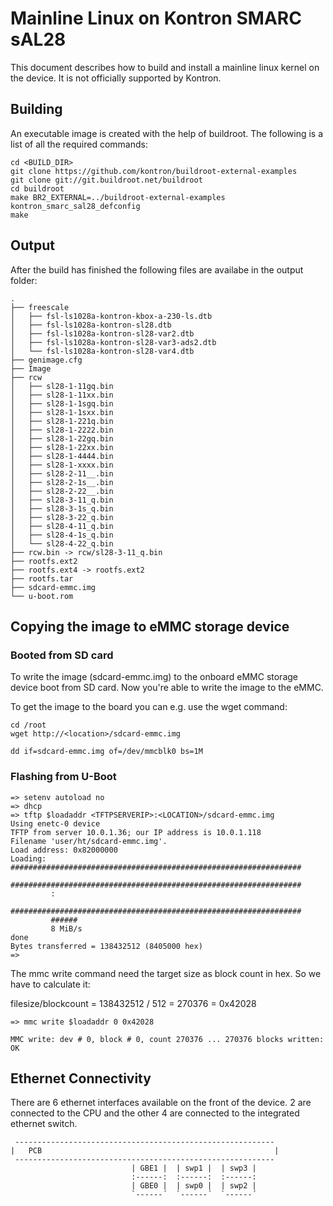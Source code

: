 # Mainline Linux on Kontron SMARC sAL28

This document describes how to build and install a mainline linux kernel
on the device. It is not officially supported by Kontron.

## Building

An executable image is created with the help of buildroot. The following is a
list of all the required commands:

```
cd <BUILD_DIR>
git clone https://github.com/kontron/buildroot-external-examples
git clone git://git.buildroot.net/buildroot
cd buildroot
make BR2_EXTERNAL=../buildroot-external-examples kontron_smarc_sal28_defconfig
make
```

## Output

After the build has finished the following files are availabe in the
output folder:

```
.
├── freescale
│   ├── fsl-ls1028a-kontron-kbox-a-230-ls.dtb
│   ├── fsl-ls1028a-kontron-sl28.dtb
│   ├── fsl-ls1028a-kontron-sl28-var2.dtb
│   ├── fsl-ls1028a-kontron-sl28-var3-ads2.dtb
│   └── fsl-ls1028a-kontron-sl28-var4.dtb
├── genimage.cfg
├── Image
├── rcw
│   ├── sl28-1-11gq.bin
│   ├── sl28-1-11xx.bin
│   ├── sl28-1-1sgq.bin
│   ├── sl28-1-1sxx.bin
│   ├── sl28-1-221q.bin
│   ├── sl28-1-2222.bin
│   ├── sl28-1-22gq.bin
│   ├── sl28-1-22xx.bin
│   ├── sl28-1-4444.bin
│   ├── sl28-1-xxxx.bin
│   ├── sl28-2-11__.bin
│   ├── sl28-2-1s__.bin
│   ├── sl28-2-22__.bin
│   ├── sl28-3-11_q.bin
│   ├── sl28-3-1s_q.bin
│   ├── sl28-3-22_q.bin
│   ├── sl28-4-11_q.bin
│   ├── sl28-4-1s_q.bin
│   └── sl28-4-22_q.bin
├── rcw.bin -> rcw/sl28-3-11_q.bin
├── rootfs.ext2
├── rootfs.ext4 -> rootfs.ext2
├── rootfs.tar
├── sdcard-emmc.img
└── u-boot.rom
```

## Copying the image to eMMC storage device

### Booted from SD card

To write the image (sdcard-emmc.img) to the onboard eMMC storage device boot
from SD card. Now you're able to write the image to the eMMC.

To get the image to the board you can e.g. use the wget command:

```
cd /root
wget http://<location>/sdcard-emmc.img
```


```
dd if=sdcard-emmc.img of=/dev/mmcblk0 bs=1M
```

### Flashing from U-Boot

```
=> setenv autoload no
=> dhcp
=> tftp $loadaddr <TFTPSERVERIP>:<LOCATION>/sdcard-emmc.img
Using enetc-0 device
TFTP from server 10.0.1.36; our IP address is 10.0.1.118
Filename 'user/ht/sdcard-emmc.img'.
Load address: 0x82000000
Loading: #################################################################
         #################################################################
         :
         #################################################################
         ######
         8 MiB/s
done
Bytes transferred = 138432512 (8405000 hex)
=>
```

The mmc write command need the target size as block count in hex. So we have
to calculate it:

filesize/blockcount = 138432512 / 512 = 270376 = 0x42028

```
=> mmc write $loadaddr 0 0x42028

MMC write: dev # 0, block # 0, count 270376 ... 270376 blocks written: OK
```

## Ethernet Connectivity


There are 6 ethernet interfaces available on the front of the device. 2 are
connected to the CPU and the other 4 are connected to the integrated
ethernet switch.

```
 ----------------------------------------------------------
|   PCB                                                    |
 ----------------------------------------------------------
                           | GBE1 |  | swp1 |  | swp3 |
						   :------:  :------:  :------:
                           | GBE0 |  | swp0 |  | swp2 |
						   `------´  `------´  `------´
```
